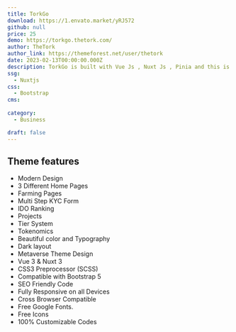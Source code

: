 ```yaml
---
title: TorkGo
download: https://1.envato.market/yRJ572
github: null
price: 25
demo: https://torkgo.thetork.com/
author: TheTork
author_link: https://themeforest.net/user/thetork
date: 2023-02-13T00:00:00.000Z
description: TorkGo is built with Vue Js , Nuxt Js , Pinia and this is build for Crypto DeFi token launchpad marketplace Website
ssg:
  - Nuxtjs
css:
  - Bootstrap
cms:
  
category:
  - Business

draft: false
---
```


## Theme features

- Modern Design
- 3 Different Home Pages
- Farming Pages
- Multi Step KYC Form
- IDO Ranking
- Projects
- Tier System
- Tokenomics
- Beautiful color and Typography
- Dark layout
- Metaverse Theme Design
- Vue 3 & Nuxt 3
- CSS3 Preprocessor (SCSS)
- Compatible with Bootstrap 5
- SEO Friendly Code
- Fully Responsive on all Devices
- Cross Browser Compatible
- Free Google Fonts.
- Free Icons
- 100% Customizable Codes
